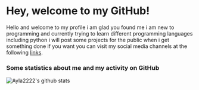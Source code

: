 # Hey, welcome to my GitHub!

Hello and welcome to my profile i am glad you found me i am new to programming and currently trying to learn different programming languages including python i will post some projects for the public when i get something done if you want you can visit my social media channels at the following [links](https://ayla.error44.tech/).

### Some statistics about me and my activity on GitHub

![Ayla2222's github stats](https://github-readme-stats.vercel.app/api?username=Ayla2222&show_icons=true&title_color=fff&icon_color=79ff97&text_color=9f9f9f&bg_color=151515&hide_border=True)
